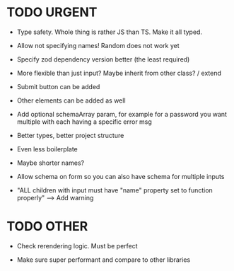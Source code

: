 # TODO URGENT

- Type safety. Whole thing is rather JS than TS. Make it all typed.

- Allow not specifying names! Random does not work yet

- Specify zod dependency version better (the least required)

- More flexible than just input? Maybe inherit from other class? / extend

- Submit button can be added

- Other elements can be added as well

- Add optional schemaArray param, for example for a password you want multiple with each having a specific error msg

- Better types, better project structure

- Even less boilerplate

- Maybe shorter names?

- Allow schema on form so you can also have schema for multiple inputs

- "ALL children with input must have "name" property set to function properly" --> Add warning

# TODO OTHER

- Check rerendering logic. Must be perfect

- Make sure super performant and compare to other libraries